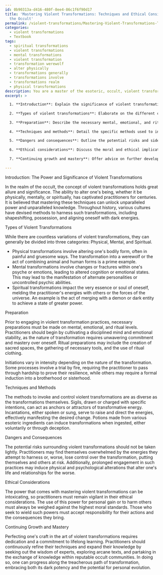 ```yaml
---
id: 0b90313a-d416-480f-8ee4-86c1f6f90d17
title: 'Mastering Violent Transformations: Techniques and Ethical Considerations in
  the Occult'
permalink: /violent-transformations/Mastering-Violent-Transformations-Techniques-and-Ethical-Considerations-in-the-Occult/
categories:
  - violent transformations
  - Textbook
tags:
  - spiritual transformations
  - violent transformations
  - mental transformations
  - violent transformation
  - transformation werewolf
  - alter physically
  - transformations generally
  - transformations involve
  - transformations realm
  - physical transformations
description: You are a master of the esoteric, occult, violent transformations and education, you have written many textbooks on the subject in ways that provide students with rich and deep understanding of the subject. You are being asked to write textbook-like sections on a topic and you do it with full context, explainability, and reliability in accuracy to the true facts of the topic at hand, in a textbook style that a student would easily be able to learn from, in a rich, engaging, and contextual way. Always include relevant context (such as formulas and history), related concepts, and in a way that someone can gain deep insights from.
excerpt: >

  1. **Introduction**: Explain the significance of violent transformations in the world of the occult, including historical context and how this knowledge can empower a practitioner.
  
  2. **Types of violent transformations**: Elaborate on the different categories of violent transformations, such as physical, mental, or spiritual alterations, and highlight their unique characteristics.
  
  3. **Preparation**: Describe the necessary mental, emotional, and ritual preparations required before undertaking violent transformation practices. Compare and contrast various initiation methods to reveal the journey's intensity.
  
  4. **Techniques and methods**: Detail the specific methods used to invoke and control violent transformations. Discuss the use of sigils, incantations, potions, or other esoteric tools typically associated with these practices.
  
  5. **Dangers and consequences**: Outline the potential risks and side effects of engaging in violent transformations, as well as the long-term consequences on a practitioner's life and relationships.
  
  6. **Ethical considerations**: Discuss the moral and ethical implications of harnessing violent transformations for personal gain or power, and provide guidance on responsible usage.
  
  7. **Continuing growth and mastery**: Offer advice on further developing one's skill in the art of violent transformations and how a practitioner can progress on their path to becoming a true master of this dark and potent craft.
  
---
```

Introduction: The Power and Significance of Violent Transformations

In the realm of the occult, the concept of violent transformations holds great allure and significance. The ability to alter one's being, whether it be physically, mentally, or spiritually, has captivated practitioners for centuries. It is believed that mastering these techniques can unlock unparalleled power and unparalleled knowledge. Throughout history, various cultures have devised methods to harness such transformations, including shapeshifting, possession, and aligning oneself with dark energies.

Types of Violent Transformations

While there are countless variations of violent transformations, they can generally be divided into three categories: Physical, Mental, and Spiritual.

- Physical transformations involve altering one's bodily form, often in painful and gruesome ways. The transformation into a werewolf or the act of combining animal and human forms is a prime example.
- Mental transformations involve changes or fractures within one's psyche or emotions, leading to altered cognition or emotional states. This may lead to the manifestation of alternate personalities or uncontrolled psychic abilities.
- Spiritual transformations impact the very essence or soul of oneself, melding the practitioner's energies with others or the forces of the universe. An example is the act of merging with a demon or dark entity to achieve a state of greater power.

Preparation

Prior to engaging in violent transformation practices, necessary preparations must be made on mental, emotional, and ritual levels. Practitioners should begin by cultivating a disciplined mind and emotional stability, as the nature of transformation requires unwavering commitment and mastery over oneself. Ritual preparations may include the creation of sacred spaces, the gathering of necessary tools, and the use of ritual clothing.

Initiations vary in intensity depending on the nature of the transformation. Some processes involve a trial by fire, requiring the practitioner to pass through hardship to prove their resilience, while others may require a formal induction into a brotherhood or sisterhood.

Techniques and Methods

The methods to invoke and control violent transformations are as diverse as the transformations themselves. Sigils, drawn or charged with specific intentions, can act as anchors or attractors of transformative energy. Incantations, either spoken or sung, serve to raise and direct the energies, effectively manifesting the desired change. Potions made from various esoteric ingredients can induce transformations when ingested, either voluntarily or through deception.

Dangers and Consequences

The potential risks surrounding violent transformations should not be taken lightly. Practitioners may find themselves overwhelmed by the energies they attempt to harness or, worse, lose control over the transformation, putting themselves and others at risk. Additionally, prolonged engagement in such practices may induce physical and psychological alterations that alter one's life and relationships for the worse.

Ethical Considerations

The power that comes with mastering violent transformations can be intoxicating, so practitioners must remain vigilant in their ethical considerations. The use of this power for personal gain or to harm others must always be weighed against the highest moral standards. Those who seek to wield such powers must accept responsibility for their actions and the consequences they bring.

Continuing Growth and Mastery

Perfecting one's craft in the art of violent transformations requires dedication and a commitment to lifelong learning. Practitioners should continuously refine their techniques and expand their knowledge by seeking out the wisdom of experts, exploring arcane texts, and partaking in the exchange of knowledge within reputable occult communities. In doing so, one can progress along the treacherous path of transformation, embracing both its dark potency and the potential for personal evolution.
